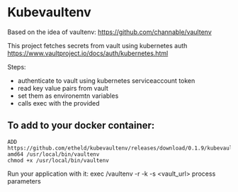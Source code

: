 # Kubevaultenv

Based on the idea of vaultenv: https://github.com/channable/vaultenv

This project fetches secrets from vault using kubernetes auth https://www.vaultproject.io/docs/auth/kubernetes.html

Steps:
* authenticate to vault using kubernetes serviceaccount token
* read key value pairs from vault
* set them as environemtn variables
* calls exec with the provided 

## To add to your docker container:

```
ADD https://github.com/etheld/kubevaultenv/releases/download/0.1.9/kubevaultenv-amd64 /usr/local/bin/vaultenv
chmod +x /usr/local/bin/vaultenv
```

Run your application with it:
exec /vaultenv -r <role> -k <path to secret> -s <vault_url> process parameters

